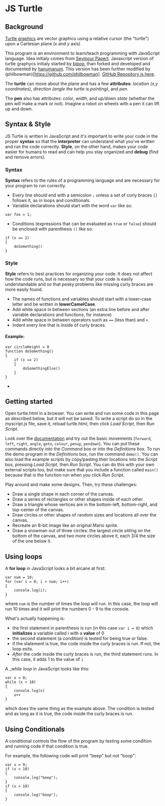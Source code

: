 # JS Turtle

## Background 
[Turtle graphics](https://en.wikipedia.org/wiki/Turtle_graphics) are vector graphics using a relative cursor (the "turtle") upon a Cartesian plane (x and y axis) 

This program is an environment to learn/teach programming with JavaScript language. Idea initialy comes from [Seymour Papert](http://www.papert.org/). Javascript version of turtle graphycs initialy started by  [bjpop](https://github.com/bjpop), than forked and developed and documented by [hanumanum](https://github.com/hanumanum). This version has been further modified by (philbowman)[https://github.com/philbowman]. [GitHub Repository is here](https://github.com/cs-acs/js-turtle).

The __turtle__ can move about the plane and has a few __attributes__: *location (x,y coordinates)*, *direction (angle the turtle is pointing)*, and *pen*.  

The __pen__ also has attributes: *color*, *width*, and *up/down state* (whether the pen will make a mark or not). Imagine a robot on wheels with a pen it can lift up and down.

## Syntax & Style
JS Turtle is written in JavaScript and it's important to write your code in the proper __syntax__ so that the __interpreter__ can understand what you've written and run the code correctly. __Style__, on the other hand, makes your code easier for humans to read and can help you stay organized and __debug__ (find and remove errors).

### Syntax
__Syntax__ refers to the rules of a programming language and are necessary for your program to run correctly.

* Every line should end with a semicolon `;` unless a set of curly braces `{}` follows it, as in loops and conditionals.
* Variable declarations should start with the word `var` like so:
```
var foo = 1;
```
* Conditions (expressions that can be evaluated as `true` or `false`) should be enclosed with parenthesis `()` like so:
```
if (x == 2)
{
    doSomething()
}
```

### Style
__Style__ refers to best practices for organizing your code. It does not affect how the code runs, but is necessary so that your code is easily understandable and so that pesky problems like missing curly braces are more easily found.

* The names of functions and variables should start with a lower-case letter and be written in __lowerCamelCase__.
* Add white space in between sections (an extra line before and after variable declarations and functions, for instance)
* Add white space in between operators such as `==` (less than) and `+`.
* Indent every line that is inside of curly braces.
#### Example:
```
var circleHeight = 8
function doSomething()
{
    if (x == 2)
    {
        doSomethingElse()
    }
}
```
* 

## Getting started
Open turtle.html in a browser. You can write and run some code in this page as described below, but it will not be saved. To write a script do so in the myscript.js file, save it, reload turtle.html, then click *Load Script*, then *Run Script*.

Look over the [documentation](documentation.md) and try out the basic movements (`forward`, `left`, `right`, `angle`, `goto`, `colour`, `penup`, `pendown`). You can put these commands directly into the *Command* box or into the *Definitions* box. To run the demo program in the *Definitions* box, run the command `demo()`. You can also load the example scripts by copy/pasting their locations into the *Script* box, pressing *Load Script*, then *Run Script*. You can do this with your own external scripts too, but make sure that you include a function called `main()` because that is the function run when you click *Run Script*.

Play around and make some designs. Then, try these challenges:

* Draw a single shape in each corner of the canvas.
* Draw a series of rectangles or other shapes inside of each other
* Draw a triangle whose vertices are in the bottom-left, bottom-right, and top-center of the canvas.
* Draw circles or other shapes of random sizes and locations all over the canvas.
* Recreate an 8-bit image like an original Mario sprite.
* Draw a snowman out of three circles: the largest circle sitting on the bottom of the canvas, and two more circles above it, each 3/4 the size of the one below it.

## Using loops
A __for loop__ in JavaScript looks a bit arcane at first:
```
var num = 10;
for (var i = 0; i < num; i++)
{
    console.log(i);
}
```
where `num` is the number of times the loop will run. In this case, the loop will run 10 times and it will print the numbers 0 - 9 to the console.

What's actually happening is:
* the first statement in parenthesis is run (in this case `var i = 0`) which __initializes__ a variable called i with a __value__ of 0
* the second statement (a condition) is tested for being true or false.
* if the statement is true, the code inside the curly braces is run. If not, the loop exits.
* *After* the code inside the curly braces is run, the third statement runs. In this case, it adds 1 to the value of `i`

A __while loop_ in JavaScript looks like this:
```
var x = 0;
while (x < 10)
{
    console.log(x)
    x++
}
```
which does the same thing as the example above. The condition is tested and as long as it is true, the code inside the curly braces is run.

## Using Conditionals
A conditional controls the flow of the program by testing some condition and running code if that condition is true.

For example, the following code will print "beep" but not "boop":

```
var x = 9;
if (x < 10)
{
    console.log("beep");
}
if (x > 10)
{
    console.log("boop");
}
```
